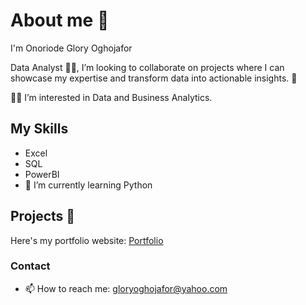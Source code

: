 # About me 🤗

I'm Onoriode Glory Oghojafor

Data Analyst 👩‍💻, I’m looking to collaborate on projects where I can showcase my expertise and transform data into actionable insights. 👯

👩‍💻 I’m interested in Data and Business Analytics.

## My Skills
- Excel
- SQL
- PowerBI
- 🌱 I’m currently learning Python

## Projects 🚀
Here's my portfolio website: [Portfolio](https://www.datascienceportfol.io/Glory) 

### Contact
- 📫 How to reach me: gloryoghojafor@yahoo.com

